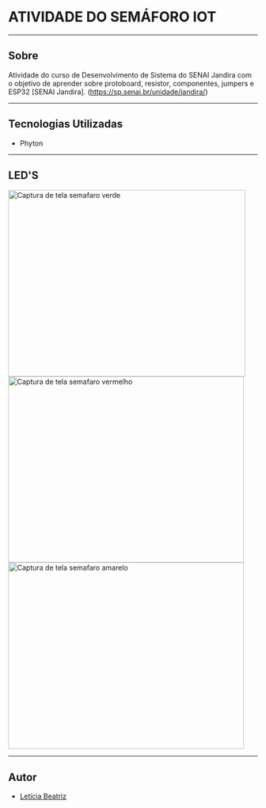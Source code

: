 # ATIVIDADE DO SEMÁFORO IOT
---

## Sobre 
Atividade do curso de Desenvolvimento de Sistema do SENAI Jandira com o objetivo de aprender sobre protoboard, resistor, componentes, jumpers e  ESP32 [SENAI Jandira]. 
(https://sp.senai.br/unidade/jandira/)

---

## Tecnologias Utilizadas
- Phyton
  
---

## LED'S

<img width="479" height="377" alt="Captura de tela semafaro verde" src="https://github.com/user-attachments/assets/a5bf939e-0e38-4889-b257-9b9d7ee67016" />
<img width="476" height="376" alt="Captura de tela  semafaro vermelho" src="https://github.com/user-attachments/assets/9c71955a-81dc-4550-a066-2eb49174447b" />
<img width="476" height="377" alt="Captura de tela semafaro amarelo" src="https://github.com/user-attachments/assets/d917cc95-4cf5-4c24-a0fd-287cf9ef57a7" />

---

## Autor
- [Letícia Beatriz](https://www.linkedin.com/in/let%C3%ADcia-beatriz-martins-8933ba308/)
